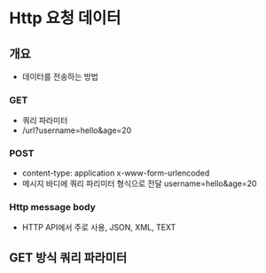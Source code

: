 # Http 요청 데이터

## 개요

- 데이터를 전송하는 방법

### GET

- 쿼리 파라미터
- /url?username=hello&age=20

### POST

- content-type: application x-www-form-urlencoded
- 메시지 바디에 쿼리 파리미터 형식으로 전달 username=hello&age=20

### Http message body

- HTTP API에서 주로 사용, JSON, XML, TEXT

## GET 방식 쿼리 파라미터
